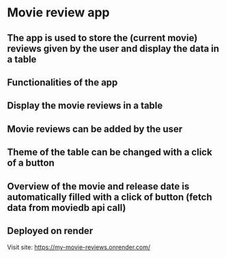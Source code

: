 # Movie review app
## The app is used to store the (current movie) reviews given by the user and display the data in a table

## Functionalities of the app 
## Display the movie reviews in a table
## Movie reviews can be added by the user
## Theme of the table can be changed with a click of a button 
## Overview of the movie and release date is automatically filled with a click of button (fetch data from moviedb api call)

## Deployed on render
Visit site: https://my-movie-reviews.onrender.com/
